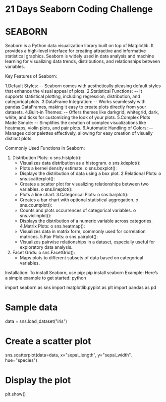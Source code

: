 # 21 Days Seaborn Coding Challenge

# SEABORN
Seaborn is a Python data visualization library built on top of Matplotlib. It provides a high-level interface for creating attractive and informative statistical graphics. Seaborn is widely used in data analysis and machine learning for visualizing data trends, distributions, and relationships between variables.

Key Features of Seaborn:

  1.Default Styles: 
    -- Seaborn comes with aesthetically pleasing default styles that enhance the visual appeal of plots.
  2.Statistical Functions: 
    -- It supports statistical plotting, including regression, distribution, and categorical plots.
  3.DataFrame Integration: 
    -- Works seamlessly with pandas DataFrames, making it easy to create plots directly from your datasets.
  4.Built-in Themes: 
    -- Offers themes like darkgrid, whitegrid, dark, white, and ticks for customizing the look of your plots.
  5.Complex Plots Made Simple: 
    -- Simplifies the creation of complex visualizations like heatmaps, violin plots, and pair plots.
  6.Automatic Handling of Colors: 
    -- Manages color palettes effectively, allowing for easy creation of visually distinct plots.
    
Commonly Used Functions in Seaborn:
1. Distribution Plots:
   o	sns.histplot():
    - Visualizes data distribution as a histogram.
  o	sns.kdeplot():
    - Plots a kernel density estimate.
  o	sns.boxplot():
    - Displays the distribution of data using a box plot.
2.Relational Plots:
  o	sns.scatterplot():
    - Creates a scatter plot for visualizing relationships between two variables.
  o	sns.lineplot():
    - Plots a line chart.
3.Categorical Plots:
  o	sns.barplot():
    - Creates a bar chart with optional statistical aggregation.
  o	sns.countplot():
    - Counts and plots occurrences of categorical variables.
  o	sns.violinplot():
    - Displays the distribution of a numeric variable across categories.
4.Matrix Plots:
  o	sns.heatmap():
    - Visualizes data in matrix form, commonly used for correlation matrices.
5.Pair Plots:
  o	sns.pairplot():
    - Visualizes pairwise relationships in a dataset, especially useful for exploratory data analysis.
6.	Facet Grids:
  o	sns.FacetGrid():
    - Maps plots to different subsets of data based on categorical variables.
      
Installation:
  To install Seaborn, use pip:
  pip install seaborn
  Example:
  Here’s a simple example to get started:
  python

  import seaborn as sns
  import matplotlib.pyplot as plt
  import pandas as pd

  # Sample data
  data = sns.load_dataset("iris")

  # Create a scatter plot
  sns.scatterplot(data=data, x="sepal_length", y="sepal_width", hue="species")

  # Display the plot
  plt.show()

